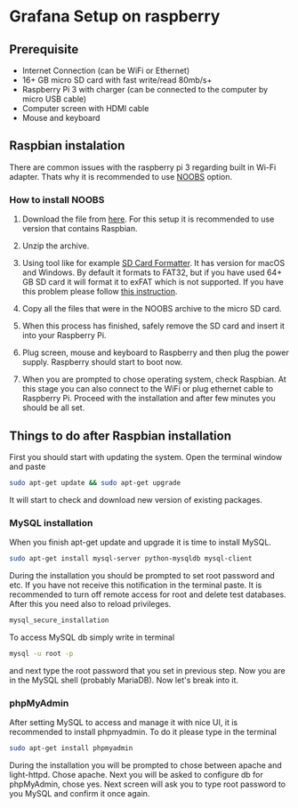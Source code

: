 # Grafana Setup on raspberry

## Prerequisite
* Internet Connection (can be WiFi or Ethernet)
* 16+ GB micro SD card with fast write/read 80mb/s+
* Raspberry Pi 3 with charger (can be connected to the computer by micro USB cable)
* Computer screen with HDMI cable
* Mouse and keyboard

## Raspbian instalation
There are common issues with the raspberry pi 3 regarding built in Wi-Fi adapter. Thats why it is recommended to use [NOOBS](https://www.raspberrypi.org/downloads/noobs/) option.

### How to install NOOBS
1) Download the file from [here](https://www.raspberrypi.org/downloads/noobs/). For this setup it is recommended to use version that contains Raspbian.

2) Unzip the archive.

3) Using tool like for example [SD Card Formatter](https://www.sdcard.org/downloads/formatter_4/index.html). It has version for macOS and Windows. By default it formats to FAT32, but if you have used 64+ GB SD card it will format it to exFAT which is not supported. If you have this problem please follow [this instruction](https://www.raspberrypi.org/documentation/installation/sdxc_formatting.md).

4) Copy all the files that were in the NOOBS archive to the micro SD card.

5) When this process has finished, safely remove the SD card and insert it into your Raspberry Pi.

6) Plug screen, mouse and keyboard to Raspberry and then plug the power supply. Raspberry should start to boot now.

7) When you are prompted to chose operating system, check Raspbian. At this stage you can also connect to the WiFi or plug ethernet cable to Raspberry Pi. Proceed with the installation and after few minutes you should be all set.

## Things to do after Raspbian installation
First you should start with updating the system. Open the terminal window and paste
```bash
sudo apt-get update && sudo apt-get upgrade
```
It will start to check and download new version of existing packages.

### MySQL installation
When you finish apt-get update and upgrade it is time to install MySQL.
```bash
sudo apt-get install mysql-server python-mysqldb mysql-client
```
During the installation you should be prompted to set root password and etc. If you have not receive this notification in the terminal paste. It is recommended to turn off remote access for root and delete test databases. After this you need also to reload privileges.
```bash
mysql_secure_installation
```
To access MySQL db simply write in terminal
```bash
mysql -u root -p
```
and next type the root password that you set in previous step. Now you are in the MySQL shell (probably MariaDB). Now let's break into it.


### phpMyAdmin
After setting MySQL to access and manage it with nice UI, it is recommended to install phpmyadmin. To do it please type in the terminal
```bash
sudo apt-get install phpmyadmin
```
During the installation you will be prompted to chose between apache and light-httpd. Chose apache. Next you will be asked to configure db for phpMyAdmin, chose yes. Next screen will ask you to type root password to you MySQL and confirm it once again.
